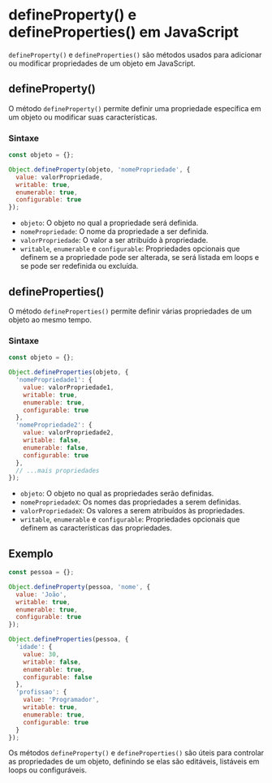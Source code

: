 # defineProperty() e defineProperties() em JavaScript

`defineProperty()` e `defineProperties()` são métodos usados para adicionar ou modificar propriedades de um objeto em JavaScript.

## defineProperty()

O método `defineProperty()` permite definir uma propriedade específica em um objeto ou modificar suas características.

### Sintaxe

```javascript
const objeto = {};

Object.defineProperty(objeto, 'nomePropriedade', {
  value: valorPropriedade,
  writable: true,
  enumerable: true,
  configurable: true
});
```

- `objeto`: O objeto no qual a propriedade será definida.
- `nomePropriedade`: O nome da propriedade a ser definida.
- `valorPropriedade`: O valor a ser atribuído à propriedade.
- `writable`, `enumerable` e `configurable`: Propriedades opcionais que definem se a propriedade pode ser alterada, se será listada em loops e se pode ser redefinida ou excluída.

## defineProperties()

O método `defineProperties()` permite definir várias propriedades de um objeto ao mesmo tempo.

### Sintaxe

```javascript
const objeto = {};

Object.defineProperties(objeto, {
  'nomePropriedade1': {
    value: valorPropriedade1,
    writable: true,
    enumerable: true,
    configurable: true
  },
  'nomePropriedade2': {
    value: valorPropriedade2,
    writable: false,
    enumerable: false,
    configurable: true
  },
  // ...mais propriedades
});
```

- `objeto`: O objeto no qual as propriedades serão definidas.
- `nomePropriedadeX`: Os nomes das propriedades a serem definidas.
- `valorPropriedadeX`: Os valores a serem atribuídos às propriedades.
- `writable`, `enumerable` e `configurable`: Propriedades opcionais que definem as características das propriedades.

## Exemplo

```javascript
const pessoa = {};

Object.defineProperty(pessoa, 'nome', {
  value: 'João',
  writable: true,
  enumerable: true,
  configurable: true
});

Object.defineProperties(pessoa, {
  'idade': {
    value: 30,
    writable: false,
    enumerable: true,
    configurable: false
  },
  'profissao': {
    value: 'Programador',
    writable: true,
    enumerable: true,
    configurable: true
  }
});
```

Os métodos `defineProperty()` e `defineProperties()` são úteis para controlar as propriedades de um objeto, definindo se elas são editáveis, listáveis em loops ou configuráveis.
